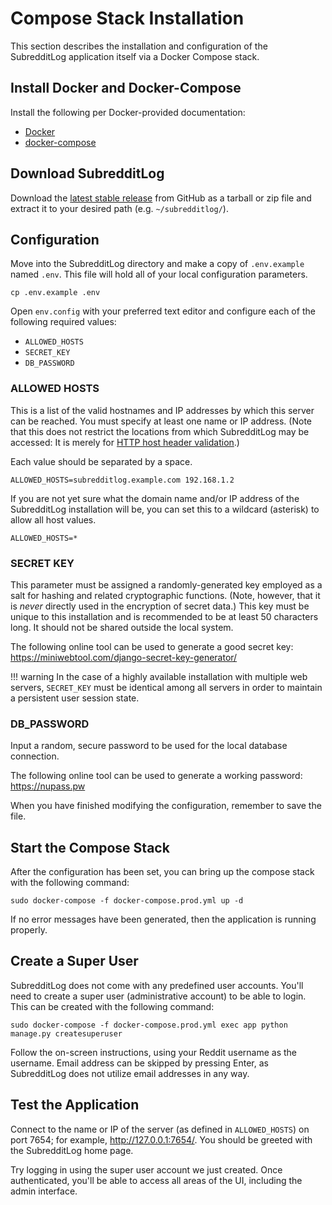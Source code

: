 # Compose Stack Installation

This section describes the installation and configuration of the SubredditLog application itself via a Docker Compose
stack.

## Install Docker and Docker-Compose

Install the following per Docker-provided documentation:

- [Docker](https://docs.docker.com/engine/install/)
- [docker-compose](https://docs.docker.com/compose/install/)

## Download SubredditLog

Download the [latest stable release](https://github.com/seancallaway/SubredditLog/releases) from GitHub as a tarball or
zip file and extract it to your desired path (e.g. `~/subredditlog/`).

## Configuration

Move into the SubredditLog directory and make a copy of `.env.example` named `.env`. This file will hold 
all of your local configuration parameters.

```shell
cp .env.example .env
```

Open `env.config` with your preferred text editor and configure each of the following required values:

- `ALLOWED_HOSTS`
- `SECRET_KEY`
- `DB_PASSWORD`

### ALLOWED HOSTS

This is a list of the valid hostnames and IP addresses by which this server can be reached. You must specify at least 
one name or IP address. (Note that this does not restrict the locations from which SubredditLog may be accessed: It is 
merely for 
[HTTP host header validation](https://docs.djangoproject.com/en/3.1/topics/security/#host-headers-virtual-hosting).)

Each value should be separated by a space.

```shell
ALLOWED_HOSTS=subredditlog.example.com 192.168.1.2
```

If you are not yet sure what the domain name and/or IP address of the SubredditLog installation will be, you can set
this to a wildcard (asterisk) to allow all host values.

```shell
ALLOWED_HOSTS=*
```

### SECRET KEY

This parameter must be assigned a randomly-generated key employed as a salt for hashing and related cryptographic 
functions. (Note, however, that it is _never_ directly used in the encryption of secret data.) This key must be unique 
to this installation and is recommended to be at least 50 characters long. It should not be shared outside the local 
system.

The following online tool can be used to generate a good secret key: https://miniwebtool.com/django-secret-key-generator/

!!! warning
    In the case of a highly available installation with multiple web servers, `SECRET_KEY` must be identical among all 
servers in order to maintain a persistent user session state.

### DB_PASSWORD

Input a random, secure password to be used for the local database connection.

The following online tool can be used to generate a working password: https://nupass.pw

When you have finished modifying the configuration, remember to save the file.

## Start the Compose Stack

After the configuration has been set, you can bring up the compose stack with the following command:

```shell
sudo docker-compose -f docker-compose.prod.yml up -d
```

If no error messages have been generated, then the application is running properly.

## Create a Super User

SubredditLog does not come with any predefined user accounts. You'll need to create a super user (administrative 
account) to be able to login. This can be created with the following command:

```shell
sudo docker-compose -f docker-compose.prod.yml exec app python manage.py createsuperuser
```

Follow the on-screen instructions, using your Reddit username as the username. Email address can be skipped by pressing 
Enter, as SubredditLog does not utilize email addresses in any way.

## Test the Application

Connect to the name or IP of the server (as defined in `ALLOWED_HOSTS`) on port 7654; for example, 
<http://127.0.0.1:7654/>. You should be greeted with the SubredditLog home page.

Try logging in using the super user account we just created. Once authenticated, you'll be able to access all areas of 
the UI, including the admin interface.
